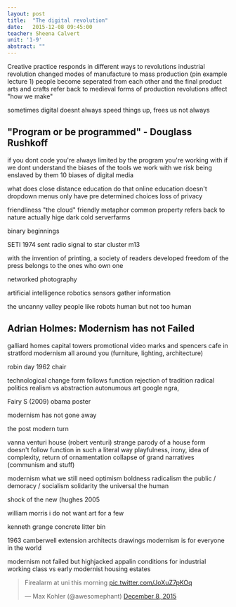 ```yaml
---
layout: post
title:  "The digital revolution"
date:   2015-12-08 09:45:00
teacher: Sheena Calvert
unit: '1-9'
abstract: ""
---
```


Creative practice responds in different ways to revolutions
industrial revolution
changed modes of manufacture to mass production (pin example lecture 1)
people become seperated from each other and the final product
arts and crafts refer back to medieval forms of production
revolutions affect "how we make"

sometimes digital doesnt always speed things up, frees us not always

## "Program or be programmed" - Douglass Rushkoff

if you dont code you're always limited by the program you're working with
if we dont understand the biases of the tools we work with we risk being enslaved by them
10 biases of digital media

what does close distance education do that online education doesn't
dropdown menus only have pre determined choices
loss of privacy

friendliness
"the cloud" friendly metaphor
common property
refers back to nature
actually hige dark cold serverfarms

binary beginnings

SETI 1974 sent radio signal to star cluster m13

with the invention of printing, a society of readers developed
freedom of the press belongs to the ones who own one

networked photography

artificial intelligence
robotics
sensors gather information

the uncanny valley
people like robots human but not too human

## Adrian Holmes: Modernism has not Failed
galliard homes capital towers promotional video
marks and spencers cafe in stratford
modernism all around you (furniture, lighting, architecture)

robin day 1962 chair

technological change
form follows function
rejection of tradition
radical politics
realism vs abstraction
autonumous art
google ngra,

Fairy S (2009) obama poster 

modernism has not gone away

the post modern turn

vanna venturi house (robert venturi)
strange parody of a house
form doesn't follow function in such a literal way
playfulness, irony, idea of complexity, return of ornamentation
collapse of grand narratives (communism and stuff)

modernism what we still need
optimism
boldness
radicalism
the public / demoracy / socialism
solidarity
the universal
the human

shock of the new (hughes 2005

william morris i do not want art for a few

kenneth grange concrete litter bin

1963 camberwell extension architects drawings
modernism is for everyone in the world

modernism not failed but highjacked
appalin conditions for industrial working class
vs early modernist housing estates

<blockquote class="twitter-tweet" lang="en"><p lang="en" dir="ltr">Firealarm at uni this morning <a href="https://t.co/JoXuZ7pKOq">pic.twitter.com/JoXuZ7pKOq</a></p>&mdash; Max Kohler (@awesomephant) <a href="https://twitter.com/awesomephant/status/674205803054817280">December 8, 2015</a></blockquote>
<script async src="//platform.twitter.com/widgets.js" charset="utf-8"></script>